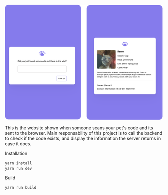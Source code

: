![View demostration](demo.png)

This is the website shown when someone scans your pet's code and its sent to the browser. Main responsability of this project is to call the backend to check if the code exists, and display the information the server returns in case it does.

Installation
```sh
yarn install
yarn run dev
```

Build
```
yarn run build
```
